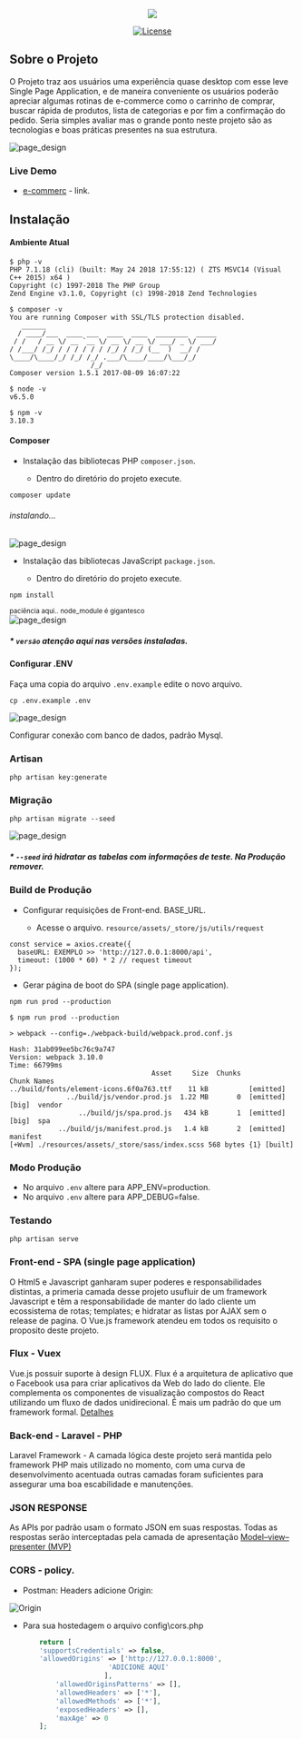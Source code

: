 <p align="center"><img src="https://warlord0blog.files.wordpress.com/2018/03/vue-laravel.png?w=300"></p>

<p align="center">
<a href="https://packagist.org/packages/laravel/framework"><img src="https://poser.pugx.org/laravel/framework/license.svg" alt="License"></a>
</p>

## Sobre o Projeto

O Projeto traz aos usuários uma experiência quase desktop com esse leve Single Page Application, e de maneira conveniente os usuários poderão apreciar algumas rotinas de e-commerce como o carrinho de comprar, buscar rápida de produtos, lista de categorias e por fim a confirmação do pedido. Seria simples avaliar mas o grande ponto neste projeto são as tecnologias e boas práticas presentes na sua estrutura.

![page_design](https://s3.us-east-2.amazonaws.com/eaadk4yfoubad0tmoq3cert/notebooks/home.png)

### Live Demo

   * [e-commerc](http://www.tlss-cloud.com.br/#/home) - link.  


## Instalação

#### Ambiente Atual

```shell
$ php -v
PHP 7.1.18 (cli) (built: May 24 2018 17:55:12) ( ZTS MSVC14 (Visual C++ 2015) x64 )
Copyright (c) 1997-2018 The PHP Group
Zend Engine v3.1.0, Copyright (c) 1998-2018 Zend Technologies
```

```shell
$ composer -v
You are running Composer with SSL/TLS protection disabled.
   ______
  / ____/___  ____ ___  ____  ____  ________  _____
 / /   / __ \/ __ `__ \/ __ \/ __ \/ ___/ _ \/ ___/
/ /___/ /_/ / / / / / / /_/ / /_/ (__  )  __/ /
\____/\____/_/ /_/ /_/ .___/\____/____/\___/_/
                    /_/
Composer version 1.5.1 2017-08-09 16:07:22

```
```shell
$ node -v
v6.5.0
```

```shell
$ npm -v
3.10.3
```
#### Composer

* Instalação das bibliotecas PHP `composer.json`.

    - Dentro do diretório do projeto execute.

```shell
composer update
```
###### instalando...

![page_design](https://s3.us-east-2.amazonaws.com/eaadk4yfoubad0tmoq3cert/notebooks/composer_update.png)


* Instalação das bibliotecas JavaScript  `package.json`.

  - Dentro do diretório do projeto execute.

```shell
npm install
```
   <small>paciência aqui.. node_module é gigantesco</small>      
![page_design](https://s3.us-east-2.amazonaws.com/eaadk4yfoubad0tmoq3cert/notebooks/npm_install.png)
##### * `versão` atenção aqui nas versões instaladas.

#### Configurar .ENV 

Faça uma copia do arquivo `.env.example` edite o novo arquivo.

```shell
cp .env.example .env
```
![page_design](https://s3.us-east-2.amazonaws.com/eaadk4yfoubad0tmoq3cert/notebooks/laravel_env.png)


Configurar conexão com banco de dados, padrão Mysql.

### Artisan

```shell
php artisan key:generate
```

### Migração

```shell
php artisan migrate --seed
```
![page_design](https://s3.us-east-2.amazonaws.com/eaadk4yfoubad0tmoq3cert/notebooks/migration.png)

##### * `--seed` irá hidratar as tabelas com informações de teste. Na Produção remover.  

### Build de Produção

- Configurar requisições de Front-end. BASE_URL.
    
    * Acesse o arquivo. `resource/assets/_store/js/utils/request`
    
```shell
const service = axios.create({
  baseURL: EXEMPLO >> 'http://127.0.0.1:8000/api', 
  timeout: (1000 * 60) * 2 // request timeout
});
```

- Gerar página de boot do SPA (single page application).
```shell
npm run prod --production
```
```shell
$ npm run prod --production

> webpack --config=./webpack-build/webpack.prod.conf.js

Hash: 31ab099ee5bc76c9a747
Version: webpack 3.10.0
Time: 66799ms
                                   Asset     Size  Chunks                    Chunk Names
../build/fonts/element-icons.6f0a763.ttf    11 kB          [emitted]
              ../build/js/vendor.prod.js  1.22 MB       0  [emitted]  [big]  vendor
                 ../build/js/spa.prod.js   434 kB       1  [emitted]  [big]  spa
            ../build/js/manifest.prod.js   1.4 kB       2  [emitted]         manifest
[+Wvm] ./resources/assets/_store/sass/index.scss 568 bytes {1} [built]

```

### Modo Produção

 - No arquivo `.env` altere para APP_ENV=production.
 - No arquivo `.env` altere para APP_DEBUG=false.

### Testando

```shell
php artisan serve
```

### Front-end - SPA (single page application)

O Html5 e Javascript ganharam super poderes e responsabilidades distintas, a primeria camada desse projeto usufluir de um framework Javascript e têm a responsabilidade de manter do lado cliente um ecossistema de rotas; templates; e hidratar as listas por AJAX sem o release de pagina. O Vue.js framework atendeu em todos os requisito o proposito deste projeto.

### Flux - Vuex

Vue.js possuir suporte à design FLUX. Flux é a arquitetura de aplicativo que o Facebook usa para criar aplicativos da Web do lado do cliente. Ele complementa os componentes de visualização compostos do React utilizando um fluxo de dados unidirecional. É mais um padrão do que um framework formal. [Detalhes](https://youtu.be/nYkdrAPrdcw?list=PLb0IAmt7-GS188xDYE-u1ShQmFFGbrk0v)  

### Back-end - Laravel - PHP

Laravel Framework - A camada lógica deste projeto será mantida pelo framework PHP mais utilizado no momento, com uma curva de desenvolvimento acentuada outras camadas foram suficientes para assegurar uma boa escabilidade e manutenções. 

### JSON RESPONSE

As APIs por padrão usam o formato JSON em suas respostas. Todas as respostas serão interceptadas pela camada de apresentação [Model–view–presenter (MVP)](https://pt.wikipedia.org/wiki/Model-view-presenter)

### CORS - policy.
 
 - Postman: Headers adicione Origin:

![Origin](https://s3.us-east-2.amazonaws.com/eaadk4yfoubad0tmoq3cert/certificados/headers.png)

 - Para sua hostedagem o arquivo config\cors.php
    ```php
        return [   
        'supportsCredentials' => false,
        'allowedOrigins' => ['http://127.0.0.1:8000',
                         'ADICIONE AQUI'
                        ],
            'allowedOriginsPatterns' => [],
            'allowedHeaders' => ['*'],
            'allowedMethods' => ['*'],
            'exposedHeaders' => [],
            'maxAge' => 0
        ];
   ```